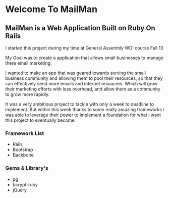 # Welcome To MailMan

## MailMan is a Web Application Built on Ruby On Rails

I started this project during my time at General Assembly WDI course Fall 13

My Goal was to create a application that allows small businesses to manage there email marketing.

I wanted to make an app that was geared towards serving the small business community and allowing them to pool their resources, so that they can effectively send more emails and internet resoucres. Which will grow their marketing efforts with less overhead, and allow them as a community to grow more rapidly.

It was a very ambitious project to tackle with only a week to deadline to implement. But within this week thanks to some really amazing frameworks i was able to leverage their power to implement a foundation for what i want this project to eventually become.

### Framework List
* Rails
* Bootstrap
* Backbone

### Gems & Library's
* pg 
* bcrypt-ruby
* jQuery




